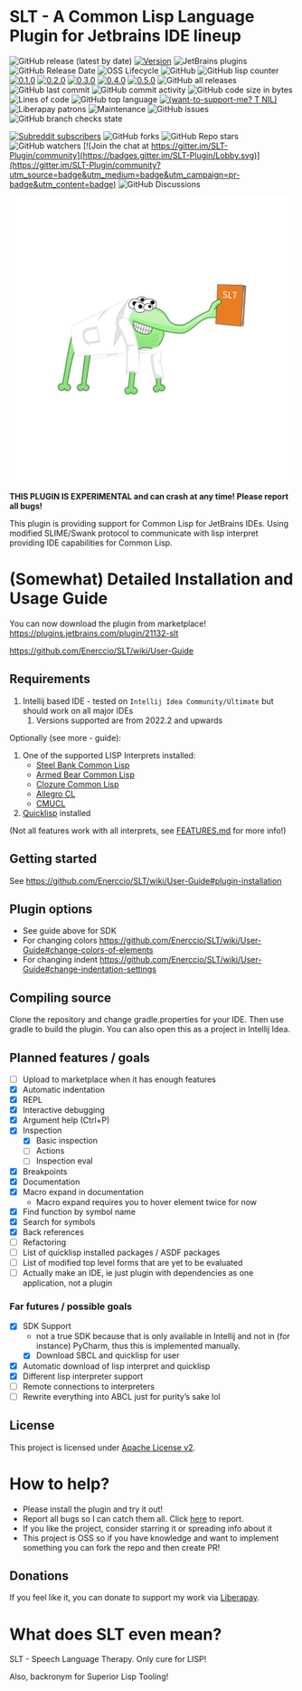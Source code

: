 # SLT - A Common Lisp Language Plugin for Jetbrains IDE lineup

![GitHub release (latest by date)](https://img.shields.io/github/v/release/Enerccio/SLT)
[![Version](https://img.shields.io/jetbrains/plugin/v/21132-slt.svg)](https://plugins.jetbrains.com/plugin/21132-slt)
![JetBrains plugins](https://img.shields.io/jetbrains/plugin/d/21132)
![GitHub Release Date](https://img.shields.io/github/release-date/Enerccio/SLT)
![OSS Lifecycle](https://img.shields.io/osslifecycle/Enerccio/SLT)
![GitHub](https://img.shields.io/github/license/Enerccio/SLT)
![GitHub lisp counter](https://img.shields.io/github/search/Enerccio/SLT/lisp)
[![0.1.0](https://badgen.net/github/milestones/enerccio/SLT/1)](https://github.com/enerccio/SLT/milestone/1)
[![0.2.0](https://badgen.net/github/milestones/enerccio/SLT/2)](https://github.com/enerccio/SLT/milestone/2)
[![0.3.0](https://badgen.net/github/milestones/enerccio/SLT/4)](https://github.com/enerccio/SLT/milestone/4)
[![0.4.0](https://badgen.net/github/milestones/enerccio/SLT/5)](https://github.com/enerccio/SLT/milestone/5)
[![0.5.0](https://badgen.net/github/milestones/enerccio/SLT/6)](https://github.com/enerccio/SLT/milestone/6)
![GitHub all releases](https://img.shields.io/github/downloads/Enerccio/SLT/total)
![GitHub last commit](https://img.shields.io/github/last-commit/Enerccio/SLT)
![GitHub commit activity](https://img.shields.io/github/commit-activity/m/Enerccio/SLT)
![GitHub code size in bytes](https://img.shields.io/github/languages/code-size/Enerccio/SLT)
![Lines of code](https://img.shields.io/tokei/lines/github/Enerccio/SLT)
![GitHub top language](https://img.shields.io/github/languages/top/Enerccio/SLT)
[![(want-to-support-me? T NIL)](https://img.shields.io/liberapay/receives/Enerccio.svg?logo=liberapay)](https://liberapay.com/Enerccio)
![Liberapay patrons](https://img.shields.io/liberapay/patrons/Enerccio)
![Maintenance](https://img.shields.io/maintenance/yes/2023)
![GitHub issues](https://img.shields.io/github/issues/Enerccio/SLT)
![GitHub branch checks state](https://img.shields.io/github/checks-status/Enerccio/SLT/master)

[![Subreddit subscribers](https://img.shields.io/reddit/subreddit-subscribers/SLT_IDE?style=social)](https://old.reddit.com/r/SLT_IDE/)
![GitHub forks](https://img.shields.io/github/forks/Enerccio/SLT?style=social)
![GitHub Repo stars](https://img.shields.io/github/stars/Enerccio/SLT?style=social)
![GitHub watchers](https://img.shields.io/github/watchers/Enerccio/SLT?style=social)
[![Join the chat at https://gitter.im/SLT-Plugin/community](https://badges.gitter.im/SLT-Plugin/Lobby.svg)](https://gitter.im/SLT-Plugin/community?utm_source=badge&utm_medium=badge&utm_campaign=pr-badge&utm_content=badge)
![GitHub Discussions](https://img.shields.io/github/discussions/Enerccio/SLT)

![Image](src/main/resources/logo/logo.svg)

**THIS PLUGIN IS EXPERIMENTAL and can crash at any time! Please report all bugs!**

This plugin is providing support for Common Lisp for JetBrains IDEs. 
Using modified SLIME/Swank protocol to communicate with lisp interpret providing 
IDE capabilities for Common Lisp.

# (Somewhat) Detailed Installation and Usage Guide

You can now download the plugin from marketplace! https://plugins.jetbrains.com/plugin/21132-slt

https://github.com/Enerccio/SLT/wiki/User-Guide

## Requirements

1) Intellij based IDE - tested on `Intellij Idea Community/Ultimate` but should work on all major IDEs
   1) Versions supported are from 2022.2 and upwards 

Optionally (see more - guide):

1) One of the supported LISP Interprets installed:
   * [Steel Bank Common Lisp](https://www.sbcl.org/)
   * [Armed Bear Common Lisp](https://armedbear.common-lisp.dev/)
   * [Clozure Common Lisp](https://ccl.clozure.com/)
   * [Allegro CL](https://franz.com/products/allegro-common-lisp/)
   * [CMUCL](https://www.cons.org/cmucl/)
2) [Quicklisp](https://www.quicklisp.org/beta/) installed

(Not all features work with all interprets, see [FEATURES.md](FEATURES.md) for more info!)

## Getting started

See https://github.com/Enerccio/SLT/wiki/User-Guide#plugin-installation

## Plugin options

- See guide above for SDK
- For changing colors https://github.com/Enerccio/SLT/wiki/User-Guide#change-colors-of-elements
- For changing indent https://github.com/Enerccio/SLT/wiki/User-Guide#change-indentation-settings

## Compiling source

Clone the repository and change gradle.properties for your IDE. 
Then use gradle to build the plugin. 
You can also open this as a project in Intellij Idea.

## Planned features / goals

* [ ] Upload to marketplace when it has enough features
* [x] Automatic indentation
* [x] REPL
* [x] Interactive debugging
* [x] Argument help (Ctrl+P)
* [x] Inspection
  * [x] Basic inspection
  * [ ] Actions
  * [ ] Inspection eval
* [x] Breakpoints
* [x] Documentation 
* [x] Macro expand in documentation
  * Macro expand requires you to hover element twice for now
* [x] Find function by symbol name
* [x] Search for symbols
* [x] Back references 
* [ ] Refactoring
* [ ] List of quicklisp installed packages / ASDF packages
* [ ] List of modified top level forms that are yet to be evaluated
* [ ] Actually make an IDE, ie just plugin with dependencies as one application, not a plugin

### Far futures / possible goals 

* [x] SDK Support 
  * not a true SDK because that is only available in Intellij and not in  (for instance) PyCharm, thus
this is implemented manually.
  * [x] Download SBCL and quicklisp for user
* [x] Automatic download of lisp interpret and quicklisp
* [x] Different lisp interpreter support 
* [ ] Remote connections to interpreters
* [ ] Rewrite everything into ABCL just for purity’s sake lol

## License

This project is licensed under [Apache License v2](LICENSE.txt).

# How to help?

* Please install the plugin and try it out!
* Report all bugs so I can catch them all. Click [here](https://github.com/enerccio/SLT/issues/new) to report.
* If you like the project, consider starring it or spreading info about it
* This project is OSS so if you have knowledge and want to implement something you can fork the repo and then create PR!

## Donations

If you feel like it, you can donate to support my work via [Liberapay](https://liberapay.com/Enerccio/donate).

# What does SLT even mean?

SLT - Speech Language Therapy. Only cure for LISP!

Also, backronym for Superior Lisp Tooling!